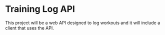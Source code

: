 # Training Log API

This project will be a web API designed to log workouts and it will include a client that uses the API. 
